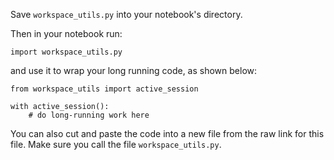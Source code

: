 Save `workspace_utils.py` into your notebook's directory. 

Then in your notebook run:

```import workspace_utils.py```

and use it to wrap your long running code, as shown below:

```
from workspace_utils import active_session
 
with active_session():
    # do long-running work here
```

You can also cut and paste the code into a new file from the raw link for this file. Make sure you call the file `workspace_utils.py`.
